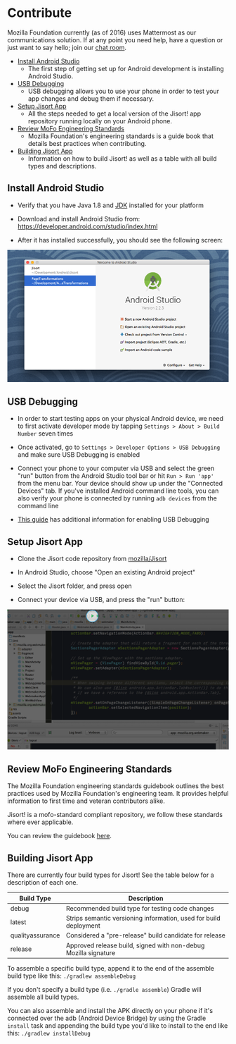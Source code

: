 # Contribute

Mozilla Foundation currently (as of 2016) uses Mattermost as our communications solution. If at any point you need help, have a question or just want to say hello; join our [chat room](https://chat.mozillafoundation.org).

* [Install Android Studio](#install-android-studio)
    * The first step of getting set up for Android development is installing Android Studio.
* [USB Debugging](#usb-debugging)
    * USB debugging allows you to use your phone in order to test your app changes and debug them if necessary.
* [Setup Jisort App](#setup-jisort-app)
    * All the steps needed to get a local version of the Jisort! app repository running locally on your Android phone.
* [Review MoFo Engineering Standards](#review-mofo-engineering-standards)
    * Mozilla Foundation's engineering standards is a guide book that details best practices when contributing.
* [Building Jisort App](#building-jisort-app)
    * Information on how to build Jisort! as well as a table with all build types and descriptions.

## Install Android Studio

  * Verify that you have Java 1.8 and [JDK](http://www.oracle.com/technetwork/java/javase/downloads/jdk8-downloads-2133151.html) installed for your platform

  * Download and install Android Studio from: https://developer.android.com/studio/index.html

  * After it has installed successfully, you should see the following screen:

  ![android studio menu](img/android-studio-menu.png)
## USB Debugging

  * In order to start testing apps on your physical Android device, we need to first activate developer mode by tapping ```Settings > About > Build Number``` seven times

  * Once activated, go to ```Settings > Developer Options > USB Debugging``` and make sure USB Debugging is enabled

  * Connect your phone to your computer via USB and select the green "run" button from the Android Studio tool bar or hit ```Run > Run 'app'``` from the menu bar. Your device should show up under the "Connected Devices" tab. If you've installed Android command line tools, you can also verify your phone is connected by running ```adb devices``` from the command line

  * [This guide](http://www.howtogeek.com/129728/how-to-access-the-developer-options-menu-and-enable-usb-debugging-on-android-4.2/) has additional information for enabling USB Debugging

## Setup Jisort App

  * Clone the Jisort code repository from [mozilla/Jisort](https://github.com/mozilla/Jisort)

  * In Android Studio, choose "Open an existing Android project"

  * Select the Jisort folder, and press open

  * Connect your device via USB, and press the "run" button:

![run button](img/android-run-btn.png)

## Review MoFo Engineering Standards

The Mozilla Foundation engineering standards guidebook outlines the best practices used by Mozilla Foundation's engineering team. It provides helpful information to first time and veteran contributors alike.

Jisort! is a mofo-standard compliant repository, we follow these standards where ever applicable.

You can review the guidebook [here](https://github.com/MozillaFoundation/mofo-standards).

## Building Jisort App

There are currently four build types for Jisort! See the table below for a description of each one.

| Build Type | Description |
| ---------- | ----------- |
| debug | Recommended build type for testing code changes |
| latest | Strips semantic versioning information, used for build deployment |
| qualityassurance | Considered a "pre-release" build candidate for release |
| release | Approved release build, signed with non-debug Mozilla signature |


To assemble a specific build type, append it to the end of the assemble build type like this: ```./gradlew assembleDebug```

If you don't specify a build type (i.e. ```./gradle assemble```) Gradle will assemble all build types.

You can also assemble and install the APK directly on your phone if it's connected over the adb (Android Device Bridge) by using the Gradle ```install``` task and appending the build type you'd like to install to the end like this: ```./gradlew installDebug```

